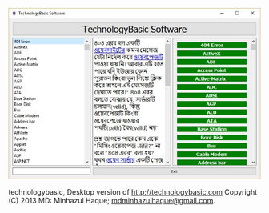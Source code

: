
[![Sample Screenshot](TB.JPG)](#features)

technologybasic, Desktop version of http://technologybasic.com
Copyright (C) 2013 MD: Minhazul Haque;
mdminhazulhaque@gmail.com.
